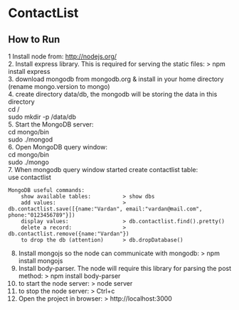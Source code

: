# ContactList

How to Run
------------------------------------------
1 Install node from: http://nodejs.org/<br />
2. Install express library. This is required for serving the static files: > npm install express<br />
3. download mongodb from mongodb.org & install in your home directory (rename mongo.version to mongo)<br />
4. create directory data/db, the mongodb will be storing the data in this directory<br />
	cd /<br />
	sudo mkdir -p /data/db<br />
5. Start the MongoDB server:<br />
	cd mongo/bin<br />
	sudo ./mongod<br />
6. Open MongoDB query window:<br />
	cd mongo/bin<br />
	sudo ./mongo<br />
7. When mongodb query window started create contactlist table:<br />
	use contactlist<br />

	MongoDB useful commands:
		show available tables: 			> show dbs
		add values:						> db.contactlist.save([{name:"Vardan", email:"vardan@mail.com", phone:"0123456789"}])
		display values:					> db.contactlist.find().pretty()
		delete a record:				> db.contactlist.remove({name:"Vardan"})
		to drop the db (attention)		> db.dropDatabase()

8. Install mongojs so the node can communicate with mongodb: > npm install mongojs
9. Install body-parser. The node will require this library for parsing the post method: > npm install body-parser
10. to start the node server: > node server
11. to stop the node server: > Ctrl+c
12. Open the project in browser: > http://localhost:3000

